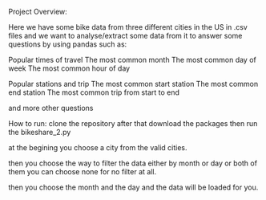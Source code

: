 Project Overview:

Here we have some bike data from three different cities in the US in .csv files and we want to analyse/extract some data from it to answer some questions by using pandas 
such as:


Popular times of travel
The most common month
The most common day of week
The most common hour of day

Popular stations and trip
The most common start station
The most common end station
The most common trip from start to end

and more other questions


How to run:
clone the repository after that download the packages then run the bikeshare_2.py

at the begining you choose a city from the valid cities.

then you choose the way to filter the data either by month or day or both of them
you can choose none for no filter at all.

then you choose the month and the day and the data will be loaded for you. 
